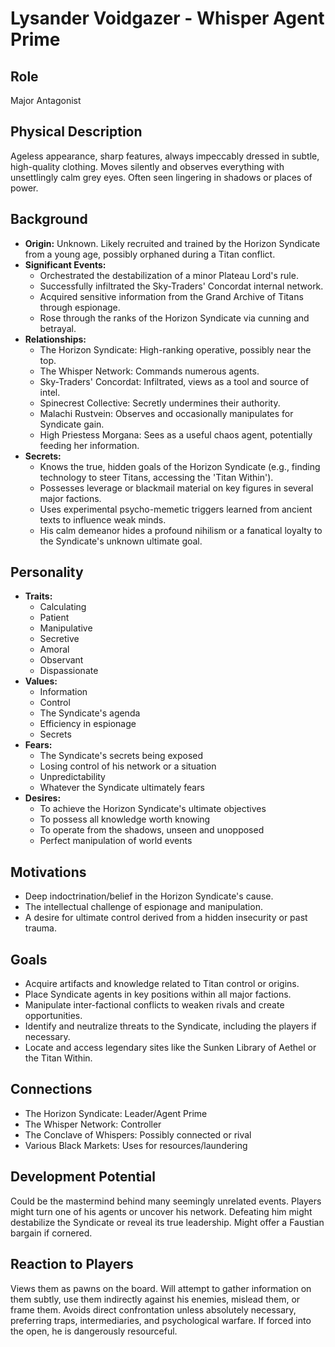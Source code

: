 # Lysander Voidgazer - Whisper Agent Prime

## Role
Major Antagonist

## Physical Description
Ageless appearance, sharp features, always impeccably dressed in subtle, high-quality clothing. Moves silently and observes everything with unsettlingly calm grey eyes. Often seen lingering in shadows or places of power.

## Background
- **Origin:** Unknown. Likely recruited and trained by the Horizon Syndicate from a young age, possibly orphaned during a Titan conflict.
- **Significant Events:**
  - Orchestrated the destabilization of a minor Plateau Lord's rule.
  - Successfully infiltrated the Sky-Traders' Concordat internal network.
  - Acquired sensitive information from the Grand Archive of Titans through espionage.
  - Rose through the ranks of the Horizon Syndicate via cunning and betrayal.
- **Relationships:**
  - The Horizon Syndicate: High-ranking operative, possibly near the top.
  - The Whisper Network: Commands numerous agents.
  - Sky-Traders' Concordat: Infiltrated, views as a tool and source of intel.
  - Spinecrest Collective: Secretly undermines their authority.
  - Malachi Rustvein: Observes and occasionally manipulates for Syndicate gain.
  - High Priestess Morgana: Sees as a useful chaos agent, potentially feeding her information.
- **Secrets:**
  - Knows the true, hidden goals of the Horizon Syndicate (e.g., finding technology to steer Titans, accessing the 'Titan Within').
  - Possesses leverage or blackmail material on key figures in several major factions.
  - Uses experimental psycho-memetic triggers learned from ancient texts to influence weak minds.
  - His calm demeanor hides a profound nihilism or a fanatical loyalty to the Syndicate's unknown ultimate goal.

## Personality
- **Traits:**
  - Calculating
  - Patient
  - Manipulative
  - Secretive
  - Amoral
  - Observant
  - Dispassionate
- **Values:**
  - Information
  - Control
  - The Syndicate's agenda
  - Efficiency in espionage
  - Secrets
- **Fears:**
  - The Syndicate's secrets being exposed
  - Losing control of his network or a situation
  - Unpredictability
  - Whatever the Syndicate ultimately fears
- **Desires:**
  - To achieve the Horizon Syndicate's ultimate objectives
  - To possess all knowledge worth knowing
  - To operate from the shadows, unseen and unopposed
  - Perfect manipulation of world events

## Motivations
- Deep indoctrination/belief in the Horizon Syndicate's cause.
- The intellectual challenge of espionage and manipulation.
- A desire for ultimate control derived from a hidden insecurity or past trauma.

## Goals
- Acquire artifacts and knowledge related to Titan control or origins.
- Place Syndicate agents in key positions within all major factions.
- Manipulate inter-factional conflicts to weaken rivals and create opportunities.
- Identify and neutralize threats to the Syndicate, including the players if necessary.
- Locate and access legendary sites like the Sunken Library of Aethel or the Titan Within.

## Connections
- The Horizon Syndicate: Leader/Agent Prime
- The Whisper Network: Controller
- The Conclave of Whispers: Possibly connected or rival
- Various Black Markets: Uses for resources/laundering

## Development Potential
Could be the mastermind behind many seemingly unrelated events. Players might turn one of his agents or uncover his network. Defeating him might destabilize the Syndicate or reveal its true leadership. Might offer a Faustian bargain if cornered.

## Reaction to Players
Views them as pawns on the board. Will attempt to gather information on them subtly, use them indirectly against his enemies, mislead them, or frame them. Avoids direct confrontation unless absolutely necessary, preferring traps, intermediaries, and psychological warfare. If forced into the open, he is dangerously resourceful.
